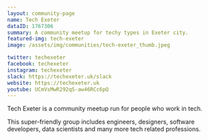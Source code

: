 ```yaml
---
layout: community-page
name: Tech Exeter
dataID: 1767306
summary: A community meetup for techy types in Exeter city.
featured-img: tech-exeter
image: /assets/img/communities/tech-exeter_thumb.jpeg

twitter: techexeter
facebook: techexeter
instagram: techexeter
slack: https://techexeter.uk/slack
website: https://techexeter.uk
youtube: UCmVsMwR292qS-aw46RCc6pQ
---
```

Tech Exeter is a community meetup run for people who work in tech.

This super-friendly group includes engineers, designers, software developers,
data scientists and many more tech related professions.
